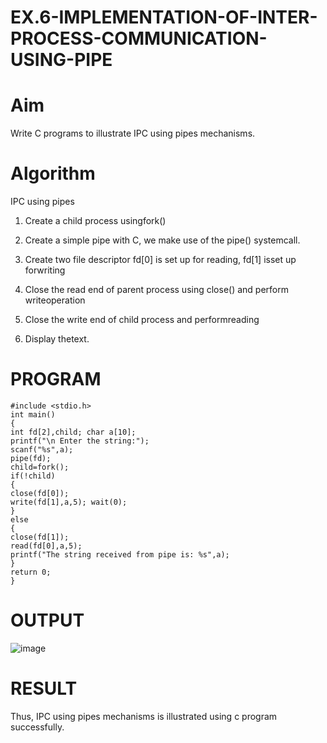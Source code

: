 # EX.6-IMPLEMENTATION-OF-INTER-PROCESS-COMMUNICATION-USING-PIPE

# Aim

Write C programs to illustrate IPC using pipes mechanisms.

# Algorithm

IPC using pipes

1. Create a child process usingfork()

2. Create a simple pipe with C, we make use of the pipe() systemcall.

3. Create two file descriptor fd[0] is set up for reading, fd[1] isset up forwriting

4. Close the read end of parent process using close() and perform writeoperation


5. Close the write end of child process and performreading

6. Display thetext.

# PROGRAM
```
#include <stdio.h>
int main()
{
int fd[2],child; char a[10];
printf("\n Enter the string:");
scanf("%s",a);
pipe(fd);
child=fork();
if(!child)
{
close(fd[0]);
write(fd[1],a,5); wait(0);
}
else
{
close(fd[1]);
read(fd[0],a,5);
printf("The string received from pipe is: %s",a);
}
return 0;
}
```

# OUTPUT

![image](https://github.com/Harsayazheni/OS-EX.6-IMPLEMENTATION-OF-INTER-PROCESS-COMMUNICATION-USING-PIPE/assets/118708467/9c9a59a5-12e1-46bc-a71f-91a4bd16d5b0)


# RESULT 

Thus, IPC using pipes mechanisms is illustrated using c program successfully.

